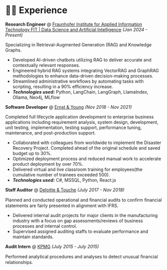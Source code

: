 # 👨‍💻 Experience


**Research Engineer** @ [Fraunhofer Institute for Applied Information Technology FIT | Data Science and Artificial Intelligence](https://www.fit.fraunhofer.de/en/business-areas/data-science-and-artificial-intelligence.html) _(Jan 2024 - Present)_

Specializing in Retrieval-Augmented Generation (RAG) and Knowledge Graphs.
- Developed AI-driven chatbots utilizing RAG to deliver accurate and contextually relevant responses.
- Engineered hybrid RAG systems integrating VectorRAG and GraphRAG methodologies to enhance data-driven decision-making processes.
- Streamlined administrative workflows by automating tasks with scripting, resulting in a 90% efficiency increase.
- _**Technologies used:**_ Python, LangChain, LangGraph, LlamaIndex, Ollama, Neo4j, MLflow

**Software Developer** @ [Ernst & Young](https://www.ey.com/) _(Nov 2018 - Nov 2021)_

Completed full lifecycle application development to enterprise business applications including requirement analysis, system design, development, unit testing, implementation, testing support, performance tuning, maintenance, and post-production support.

- Collaborated with colleagues from worldwide to implement the Disaster Recovery Project. Completed ahead of the original schedule and saved budget up to 30%.
- Optimized deployment process and reduced manual work to accelerate product deployment by over 70%.
- Delivered virtual and live classroom training for employees(the cumulative number of trainees exceeded 500).
- _**Technologies used:**_ C#, MSSQL, Python, React.js

**Staff Auditor** @ [Deloitte & Touche](https://www2.deloitte.com/global/en.html) _(July 2017 - Nov 2018)_

Planned and conducted operational and ﬁnancial audits to conﬁrm ﬁnancial statements are fairly presented in alignment with IFRS.

- Delivered internal audit projects for major clients in the manufacturing industry with a focus on gap assessments/reviews of business processes and internal control.
- Supervised assigned auditing staffs to evaluate performance and maintain standards.

**Audit Intern** @ [KPMG](https://home.kpmg/) _(July 2015 - July 2015)_

Performed analytical procedures and analyses to detect unusual ﬁnancial relationships.